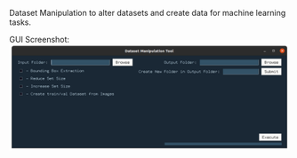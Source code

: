 Dataset Manipulation to alter datasets and create data for machine learning tasks.

GUI Screenshot:
![Screenshot](./images/screenshot.PNG)
